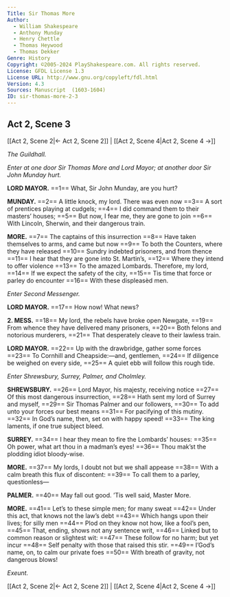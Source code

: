 ```yaml
---
Title: Sir Thomas More
Author: 
  - William Shakespeare
  - Anthony Munday
  - Henry Chettle
  - Thomas Heywood
  - Thomas Dekker
Genre: History
Copyright: ©2005-2024 PlayShakespeare.com. All rights reserved.
License: GFDL License 1.3
License URL: http://www.gnu.org/copyleft/fdl.html
Version: 4.3
Sources: Manuscript  (1603-1604)
ID: sir-thomas-more-2-3
---
```


## Act 2, Scene 3
[[Act 2, Scene 2|← Act 2, Scene 2]] | [[Act 2, Scene 4|Act 2, Scene 4 →]]

*The Guildhall.*

*Enter at one door Sir Thomas More and Lord Mayor; at another door Sir John Munday hurt.*

**LORD MAYOR.**
==1== What, Sir John Munday, are you hurt?

**MUNDAY.**
==2== A little knock, my lord. There was even now
==3== A sort of prentices playing at cudgels;
==4== I did command them to their masters’ houses;
==5== But now, I fear me, they are gone to join
==6== With Lincoln, Sherwin, and their dangerous train.

**MORE.**
==7== The captains of this insurrection
==8== Have taken themselves to arms, and came but now
==9== To both the Counters, where they have released
==10== Sundry indebted prisoners, and from thence
==11== I hear that they are gone into St. Martin’s,
==12== Where they intend to offer violence
==13== To the amazed Lombards. Therefore, my lord,
==14== If we expect the safety of the city,
==15== Tis time that force or parley do encounter
==16== With these displeasèd men.

*Enter Second Messenger.*

**LORD MAYOR.**
==17== How now! What news?

**2. MESS.**
==18== My lord, the rebels have broke open Newgate,
==19== From whence they have delivered many prisoners,
==20== Both felons and notorious murderers,
==21== That desperately cleave to their lawless train.

**LORD MAYOR.**
==22== Up with the drawbridge, gather some forces
==23== To Cornhill and Cheapside:—and, gentlemen,
==24== If diligence be weighed on every side,
==25== A quiet ebb will follow this rough tide.

*Enter Shrewsbury, Surrey, Palmer, and Cholmley.*

**SHREWSBURY.**
==26== Lord Mayor, his majesty, receiving notice
==27== Of this most dangerous insurrection,
==28== Hath sent my lord of Surrey and myself,
==29== Sir Thomas Palmer and our followers,
==30== To add unto your forces our best means
==31== For pacifying of this mutiny.
==32== In God’s name, then, set on with happy speed!
==33== The king laments, if one true subject bleed.

**SURREY.**
==34== I hear they mean to fire the Lombards’ houses:
==35== Oh power, what art thou in a madman’s eyes!
==36== Thou mak’st the plodding idiot bloody-wise.

**MORE.**
==37== My lords, I doubt not but we shall appease
==38== With a calm breath this flux of discontent:
==39== To call them to a parley, questionless⁠—

**PALMER.**
==40== May fall out good. ’Tis well said, Master More.

**MORE.**
==41== Let’s to these simple men; for many sweat
==42== Under this act, that knows not the law’s debt
==43== Which hangs upon their lives; for silly men
==44== Plod on they know not how, like a fool’s pen,
==45== That, ending, shows not any sentence writ,
==46== Linked but to common reason or slightest wit:
==47== These follow for no harm; but yet incur
==48== Self penalty with those that raised this stir.
==49== I’God’s name, on, to calm our private foes
==50== With breath of gravity, not dangerous blows!

*Exeunt.*

 [[Act 2, Scene 2|← Act 2, Scene 2]] | [[Act 2, Scene 4|Act 2, Scene 4 →]]